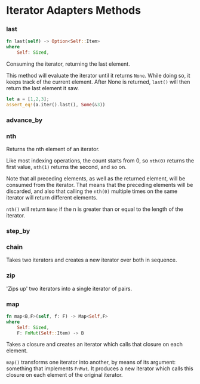 # Iterator Adapters Methods

### last

```rust
fn last(self) -> Option<Self::Item>
where
    Self: Sized,
```

Consuming the iterator, returning the last element.

This method will evaluate the iterator until it returns `None`. While doing
so, it keeps track of the current element. After None is returned, `last()`
will then return the last element it saw.

```rust
let a = [1,2,3];
assert_eq!(a.iter().last(), Some(&3))
```

### advance_by

### nth

Returns the nth element of an iterator.

Like most indexing operations, the count starts from 0, so `nth(0)` returns the first value, `nth(1)`
returns the second, and so on.

Note that all preceding elements, as well as the returned element, will be consumed from the iterator.
That means that the preceding elements will be discarded, and also that calling the `nth(0)` multiple
times on the same iterator will return different elements.

`nth()` will return `None` if the n is greater than or equal to the length of the
iterator.

### step_by

### chain

Takes two iterators and creates a new iterator over both in sequence.

### zip

'Zips up' two iterators into a single iterator of pairs.

### map

```rust
fn map<B,F>(self, f: F) -> Map<Self,F>
where
    Self: Sized,
    F: FnMut(Self::Item) -> B
```

Takes a closure and creates an iterator which calls that closure on each element.

`map()` transforms one iterator into another, by means of its argument: something that implements `FnMut`.
It produces a new iterator which calls this closure on each element of the original iterator.

